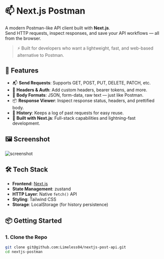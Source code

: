 # 📫 Next.js Postman

A modern Postman-like API client built with **Next.js**.  
Send HTTP requests, inspect responses, and save your API workflows — all from the browser.

> ⚡ Built for developers who want a lightweight, fast, and web-based alternative to Postman.

## 🚀 Features

- 📬 **Send Requests**: Supports GET, POST, PUT, DELETE, PATCH, etc.
- 🔐 **Headers & Auth**: Add custom headers, bearer tokens, and more.
- 🧾 **Body Formats**: JSON, form-data, raw text — just like Postman.
- 📦 **Response Viewer**: Inspect response status, headers, and prettified body.
- 💾 **History**: Keeps a log of past requests for easy reuse.
- 🎯 **Built with Next.js**: Full-stack capabilities and lightning-fast development.

## 🖼️ Screenshot

![screenshot](./screenshot.png) <!-- Optional: Add screenshot image -->

## 🛠️ Tech Stack

- **Frontend**: [Next.js](https://nextjs.org/)
- **State Management**: zustand
- **HTTP Layer**: Native `fetch()` API
- **Styling**: Tailwind CSS
- **Storage**: LocalStorage (for history persistence)

## 📦 Getting Started

### 1. Clone the Repo

```bash
git clone git@github.com:Limeless04/nextjs-post-api.git
cd nextjs-postman
